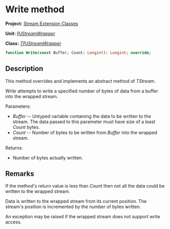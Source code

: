 # Write method

**Project:** [Stream Extension Classes](../API.md)

**Unit:** [_PJStreamWrapper_](./PJStreamWrapper.md)

**Class:** [_TPJStreamWrapper_](./TPJStreamWrapper.md)

```pascal
function Write(const Buffer; Count: Longint): Longint; override;
```

## Description

This method overrides and implements an abstract method of _TStream_.

_Write_ attempts to write a specified number of bytes of data from a buffer into the wrapped stream.

Parameters:

* _Buffer_ -- Untyped variable containing the data to be written to the stream. The data passed to this parameter must have size of a least _Count_ bytes.
* _Count_ -- Number of bytes to be written from _Buffer_ into the wrapped stream.

Returns:

* Number of bytes actually written.

## Remarks

If the method's return value is less than _Count_ then not all the data could be written to the wrapped stream.

Data is written to the wrapped stream from its current position. The stream's position is incremented by the number of bytes written.

An exception may be raised if the wrapped stream does not support write access.
